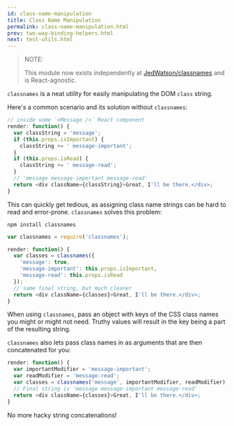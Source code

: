 ```yaml
---
id: class-name-manipulation
title: Class Name Manipulation
permalink: class-name-manipulation.html
prev: two-way-binding-helpers.html
next: test-utils.html
---
```


> NOTE:
>
> This module now exists independently at [JedWatson/classnames](https://github.com/JedWatson/classnames) and is React-agnostic.

`classnames` is a neat utility for easily manipulating the DOM `class` string.

Here's a common scenario and its solution without `classnames`:

```javascript
// inside some `<Message />` React component
render: function() {
  var classString = 'message';
  if (this.props.isImportant) {
    classString += ' message-important';
  }
  if (this.props.isRead) {
    classString += ' message-read';
  }
  // 'message message-important message-read'
  return <div className={classString}>Great, I'll be there.</div>;
}
```

This can quickly get tedious, as assigning class name strings can be hard to read and error-prone. `classnames` solves this problem:

```
npm install classnames
```

```javascript
var classnames = require('classnames');
```

```javascript
render: function() {
  var classes = classnames({
    'message': true,
    'message-important': this.props.isImportant,
    'message-read': this.props.isRead
  });
  // same final string, but much cleaner
  return <div className={classes}>Great, I'll be there.</div>;
}
```

When using `classnames`, pass an object with keys of the CSS class names you might or might not need. Truthy values will result in the key being a part of the resulting string.

`classnames` also lets pass class names in as arguments that are then concatenated for you:

```javascript
render: function() {
  var importantModifier = 'message-important';
  var readModifier = 'message-read';
  var classes = classnames('message', importantModifier, readModifier);
  // Final string is 'message message-important message-read'
  return <div className={classes}>Great, I'll be there.</div>;
}
```

No more hacky string concatenations!
